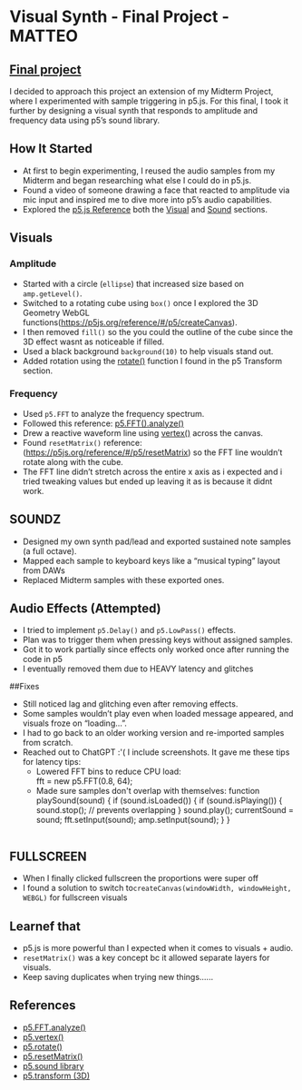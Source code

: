 # Visual Synth - Final Project - MATTEO

## [Final project](https://editor.p5js.org/Electro-Matteo/full/7NIUCDg0tw)

I decided to approach this project an extension of my Midterm Project, where I  experimented with sample triggering in p5.js. For this final, I took it further by designing a visual synth that responds to amplitude and frequency data using p5’s sound library.

## How It Started

- At first to begin experimenting, I reused the audio samples from my Midterm and began researching what else I could do in p5.js.
- Found a video of someone drawing a face that reacted to amplitude via mic input and  inspired me to dive more  into p5’s audio capabilities.
- Explored the [p5.js Reference](https://p5js.org/reference/) both the [Visual](https://p5js.org/reference/#group-Transform) and [Sound](https://p5js.org/reference/#group-Sound) sections.

## Visuals

### Amplitude

- Started with a circle (`ellipse`) that increased size based on `amp.getLevel()`.
- Switched to a rotating cube using `box()` once I explored the 3D Geometry WebGL functions(https://p5js.org/reference/#/p5/createCanvas).
- I then removed `fill()` so the you could the outline of the cube since the 3D effect wasnt as noticeable if filled.  
- Used a black background `background(10)` to help visuals stand out.
- Added rotation using the [rotate()](https://p5js.org/reference/#/p5/rotate) function I found in the p5 Transform section.

### Frequency

- Used `p5.FFT` to analyze the frequency spectrum.
- Followed this reference: [p5.FFT().analyze()](https://p5js.org/reference/#/p5.FFT/analyze)
- Drew a reactive waveform line using [vertex()](https://p5js.org/reference/#/p5/vertex) across the canvas.
- Found `resetMatrix()` reference: (https://p5js.org/reference/#/p5/resetMatrix) so the FFT line wouldn’t rotate along with the cube.
- The FFT line didn’t stretch across the entire x axis as i expected and i tried tweaking values but ended up leaving it as is because it didnt work.

## SOUNDZ
- Designed my own synth pad/lead and exported sustained note samples (a full octave).
- Mapped each sample to keyboard keys like a “musical typing” layout from DAWs
- Replaced Midterm samples with these exported ones.

## Audio Effects (Attempted)

- I tried to implement `p5.Delay()` and `p5.LowPass()` effects.
- Plan was to trigger them when pressing keys without assigned samples.
- Got it to work partially since effects only worked once after running the code in p5
- I eventually removed them due to HEAVY latency and glitches

##Fixes

- Still noticed lag and glitching even after removing effects.
- Some samples wouldn’t play even when loaded message appeared, and visuals froze on “loading…”.
- I had to go back to an older working version and re-imported samples from scratch.
- Reached out to ChatGPT :'(  I include screenshots. It gave me these tips for latency tips:
  - Lowered FFT bins to reduce CPU load:  
    fft = new p5.FFT(0.8, 64);
  - Made sure samples don't overlap with themselves:
    function playSound(sound) {
      if (sound.isLoaded()) {
        if (sound.isPlaying()) {
          sound.stop(); // prevents overlapping
        }
        sound.play();
        currentSound = sound;
        fft.setInput(sound);
        amp.setInput(sound);
      }
    }
    ```

## FULLSCREEN
- When I finally clicked fullscreen the proportions were super off
- I found a solution to switch to`createCanvas(windowWidth, windowHeight, WEBGL)` for fullscreen visuals


## Learnef that

- p5.js is more powerful than I expected when it comes to visuals + audio.
- `resetMatrix()` was a key concept bc it allowed separate layers for visuals.
- Keep saving duplicates when trying new things…...

## References

- [p5.FFT.analyze()](https://p5js.org/reference/#/p5.FFT/analyze)
- [p5.vertex()](https://p5js.org/reference/#/p5/vertex)
- [p5.rotate()](https://p5js.org/reference/#/p5/rotate)
- [p5.resetMatrix()](https://p5js.org/reference/#/p5/resetMatrix)
- [p5.sound library](https://p5js.org/reference/#group-Sound)
- [p5.transform (3D)](https://p5js.org/reference/#group-Transform)